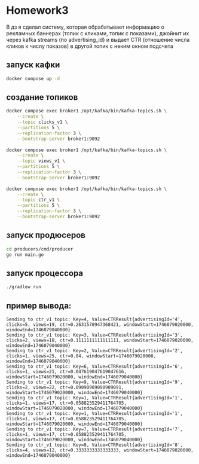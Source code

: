Homework3
======

В дз я сделал систему, которая обрабатывает информацию о рекламных баннерах (топик с кликами, топик с показами), джойнит их через kafka streams (по advertising_id) и выдает CTR (отношение числа кликов к числу показов) в другой топик с неким окном подсчета

## запуск кафки
```bash
docker compose up -d
```

## создание топиков

```bash
docker compose exec broker1 /opt/kafka/bin/kafka-topics.sh \
    --create \
    --topic clicks_v1 \
    --partitions 5 \
    --replication-factor 3 \
    --bootstrap-server broker1:9092
  
docker compose exec broker1 /opt/kafka/bin/kafka-topics.sh \
    --create \
    --topic views_v1 \
    --partitions 5 \
    --replication-factor 3 \
    --bootstrap-server broker1:9092
    
docker compose exec broker1 /opt/kafka/bin/kafka-topics.sh \
    --create \
    --topic ctr_v1 \
    --partitions 5 \
    --replication-factor 3 \
    --bootstrap-server broker1:9092
```

## запуск продюсеров
```bash
cd producers/cmd/producer
go run main.go
```

## запуск процессора
```bash
./gradlew run
```

## пример вывода:
```
Sending to ctr_v1 topic: Key=4, Value=CTRResult{advertisingId='4', clicks=5, views=19, ctr=0.2631578947368421, windowStart=1746079020000, windowEnd=1746079040000}
Sending to ctr_v1 topic: Key=3, Value=CTRResult{advertisingId='3', clicks=2, views=18, ctr=0.1111111111111111, windowStart=1746079020000, windowEnd=1746079040000}
Sending to ctr_v1 topic: Key=2, Value=CTRResult{advertisingId='2', clicks=1, views=25, ctr=0.04, windowStart=1746079020000, windowEnd=1746079040000}
Sending to ctr_v1 topic: Key=6, Value=CTRResult{advertisingId='6', clicks=1, views=21, ctr=0.047619047619047616, windowStart=1746079020000, windowEnd=1746079040000}
Sending to ctr_v1 topic: Key=9, Value=CTRResult{advertisingId='9', clicks=2, views=22, ctr=0.09090909090909091, windowStart=1746079020000, windowEnd=1746079040000}
Sending to ctr_v1 topic: Key=1, Value=CTRResult{advertisingId='1', clicks=1, views=17, ctr=0.058823529411764705, windowStart=1746079020000, windowEnd=1746079040000}
Sending to ctr_v1 topic: Key=1, Value=CTRResult{advertisingId='1', clicks=1, views=17, ctr=0.058823529411764705, windowStart=1746079020000, windowEnd=1746079040000}
Sending to ctr_v1 topic: Key=7, Value=CTRResult{advertisingId='7', clicks=1, views=17, ctr=0.058823529411764705, windowStart=1746079020000, windowEnd=1746079040000}
Sending to ctr_v1 topic: Key=8, Value=CTRResult{advertisingId='8', clicks=4, views=12, ctr=0.3333333333333333, windowStart=1746079020000, windowEnd=1746079040000}

```




